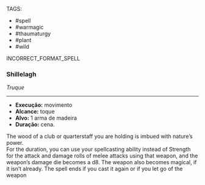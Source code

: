 TAGS:
- #spell
- #warmagic
- #thaumaturgy
- #plant
- #wild

INCORRECT_FORMAT_SPELL
### Shillelagh
*Truque*
___
- **Execução:** movimento
- **Alcance:** toque
- **Alvo:** 1 arma de madeira
- **Duração:** cena.

The wood of a club or quarterstaff you are holding is imbued with nature’s power.  
For the duration, you can use your spellcasting ability instead of Strength for the attack and damage rolls of melee attacks using that weapon, and the weapon’s damage die becomes a d8. The weapon also becomes magical, if it isn’t already. The spell ends if you cast it again or if you let go of the weapon

